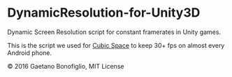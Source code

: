 # DynamicResolution-for-Unity3D
Dynamic Screen Resolution script for constant framerates in Unity games. 

This is the script we used for [Cubic Space](https://play.google.com/store/apps/details?id=com.cubicspace.mcpals) to keep 30+ fps on almost every Android phone. 

:copyright: 2016 Gaetano Bonofiglio, MIT License

